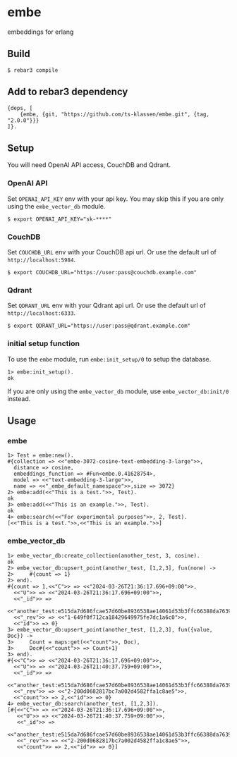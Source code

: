 # embe

embeddings for erlang

## Build

    $ rebar3 compile

## Add to rebar3 dependency

```
{deps, [
    {embe, {git, "https://github.com/ts-klassen/embe.git", {tag, "2.0.0"}}}
]}.
```

## Setup

You will need OpenAI API access, CouchDB and Qdrant.

### OpenAI API

Set `OPENAI_API_KEY` env with your api key.
You may skip this if you are only using the `embe_vector_db` module.

    $ export OPENAI_API_KEY="sk-****"

### CouchDB

Set `COUCHDB_URL` env with your CouchDB api url.
Or use the default url of `http://localhost:5984`.

    $ export COUCHDB_URL="https://user:pass@couchdb.example.com"

### Qdrant

Set `QDRANT_URL` env with your Qdrant api url.
Or use the default url of `http://localhost:6333`.

    $ export QDRANT_URL="https://user:pass@qdrant.example.com"

### initial setup function

To use the `embe` module, run `embe:init_setup/0` to setup the database.

```
1> embe:init_setup().
ok
```

If you are only using the `embe_vector_db` module, use `embe_vector_db:init/0` instead.

## Usage

### embe

```
1> Test = embe:new().
#{collection => <<"embe-3072-cosine-text-embedding-3-large">>,
  distance => cosine,
  embeddings_function => #Fun<embe.0.41628754>,
  model => <<"text-embedding-3-large">>,
  name => <<"_embe_default_namespace">>,size => 3072}
2> embe:add(<<"This is a test.">>, Test).
ok
3> embe:add(<<"This is an example.">>, Test).
ok
4> embe:search(<<"For experimental purposes">>, 2, Test). 
[<<"This is a test.">>,<<"This is an example.">>]
```

### embe_vector_db

```
1> embe_vector_db:create_collection(another_test, 3, cosine).
ok
2> embe_vector_db:upsert_point(another_test, [1,2,3], fun(none) ->
2>     #{count => 1}   
2> end).
#{count => 1,<<"C">> => <<"2024-03-26T21:36:17.696+09:00">>,
  <<"U">> => <<"2024-03-26T21:36:17.696+09:00">>,
  <<"_id">> =>
      <<"another_test:e515da7d686fcae57d60be8936538ae14061d53b3ffc66388da76391a6424ac5">>,
  <<"_rev">> => <<"1-649f0f712ca18429649975fe7dc1a6c0">>,
  <<"id">> => 0}
3> embe_vector_db:upsert_point(another_test, [1,2,3], fun({value, Doc}) ->    
3>     Count = maps:get(<<"count">>, Doc),
3>     Doc#{<<"count">> => Count+1}
3> end).
#{<<"C">> => <<"2024-03-26T21:36:17.696+09:00">>,
  <<"U">> => <<"2024-03-26T21:40:37.759+09:00">>,
  <<"_id">> =>
      <<"another_test:e515da7d686fcae57d60be8936538ae14061d53b3ffc66388da76391a6424ac5">>,
  <<"_rev">> => <<"2-200d0682817bc7a002d4582ffa1c8ae5">>,
  <<"count">> => 2,<<"id">> => 0}
4> embe_vector_db:search(another_test, [1,2,3]).
[#{<<"C">> => <<"2024-03-26T21:36:17.696+09:00">>,
   <<"U">> => <<"2024-03-26T21:40:37.759+09:00">>,
   <<"_id">> =>
       <<"another_test:e515da7d686fcae57d60be8936538ae14061d53b3ffc66388da76391a6424ac5">>,
   <<"_rev">> => <<"2-200d0682817bc7a002d4582ffa1c8ae5">>,
   <<"count">> => 2,<<"id">> => 0}]
```
